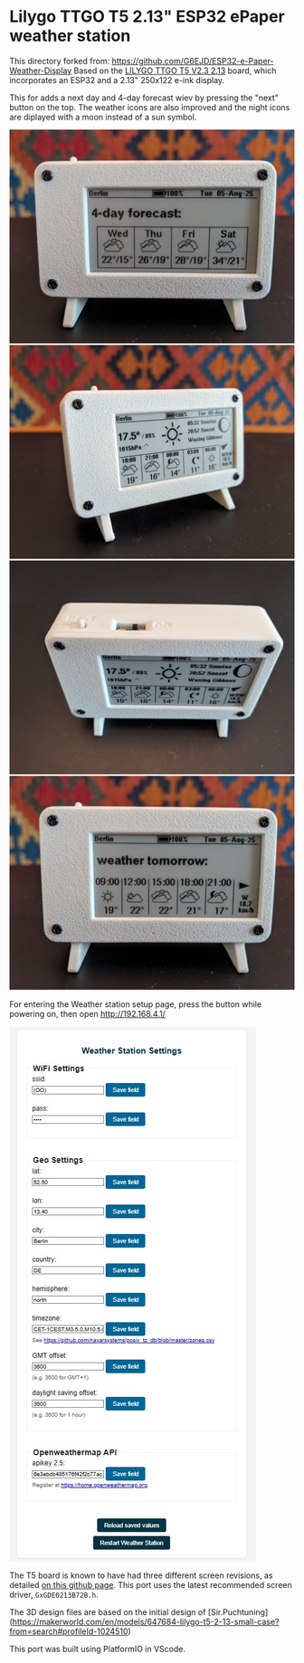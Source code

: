 # Lilygo TTGO T5 2.13" ESP32 ePaper weather station

This directory forked from: https://github.com/G6EJD/ESP32-e-Paper-Weather-Display
Based on the [LILYGO TTGO T5 V2.3 2.13](https://lilygo.cc/en-pl/products/t5-2-13inch-e-paper)
board, which incorporates an ESP32 and a 2.13" 250x122 e-ink display.

This for adds a next day and 4-day forecast wiev by pressing the "next" button on the top. The weather icons are also improved and the night icons are diplayed with a moon instead of a sun symbol.

![alt_text, width="200"](./LilyGo_213_weather_01.jpg)
![alt_text, width="200"](./LilyGo_213_weather_02.jpg)
![alt_text, width="200"](./LilyGo_213_weather_03.jpg)
![alt_text, width="200"](./LilyGo_213_weather_04.jpg)

For entering the Weather station setup page, press the button while powering on, then open http://192.168.4.1/

![alt_text, width="200"](./LilyGo_213_weather_station_settup.jpg)

The T5 board is known to have had three different screen revisions, as detailed
[on this github page](https://github.com/lewisxhe/TTGO-EPaper-Series#note).
This port uses the latest recommended screen driver, `GxGDE0213B72B.h`.

The 3D design files are based on the initial design of [Sir.Puchtuning] (https://makerworld.com/en/models/647684-lilygo-t5-2-13-small-case?from=search#profileId-1024510)

This port was built using PlatformIO in VScode.
